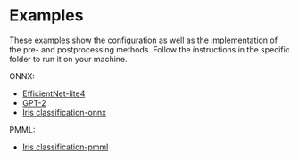 # Examples

These examples show the configuration as well as the implementation of the pre- and postprocessing methods. Follow the instructions in the specific folder to run it on your machine.

ONNX:
- <a href="/examples/efficientnet-lite4">EfficientNet-lite4</a>
- <a href="/examples/gpt2">GPT-2</a>
- <a href="/examples/iris-classification-onnx">Iris classification-onnx</a>

PMML:
- <a href="/examples/iris-classification-pmml">Iris classification-pmml</a>
